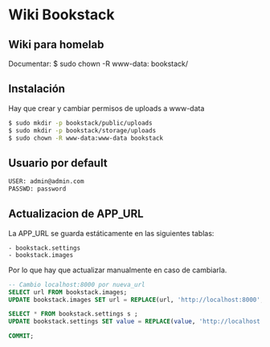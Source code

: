 # Wiki Bookstack

## Wiki para homelab

Documentar: $ sudo chown -R www-data: bookstack/

## Instalación

Hay que crear y cambiar permisos de uploads a www-data

```bash
$ sudo mkdir -p bookstack/public/uploads
$ sudo mkdir -p bookstack/storage/uploads
$ sudo chown -R www-data:www-data bookstack
```

## Usuario por default

```bash
USER: admin@admin.com
PASSWD: password
```

## Actualizacion de APP_URL

La APP_URL se guarda estáticamente en las siguientes tablas:

    - bookstack.settings
    - bookstack.images

Por lo que hay que actualizar manualmente en caso de cambiarla.

```sql
-- Cambio localhost:8000 por nueva_url
SELECT url FROM bookstack.images;
UPDATE bookstack.images SET url = REPLACE(url, 'http://localhost:8000', 'http://nueva_url');

SELECT * FROM bookstack.settings s ;
UPDATE bookstack.settings SET value = REPLACE(value, 'http://localhost:8000', 'http://nueva_url');

COMMIT;
```
